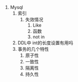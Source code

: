 1. Mysql
   1. 索引
      1. 失效情况
         1. Like
         2. 函数
         3. not in
   2. DDL中 int的长度设置有用吗
   3. 事务的几个特性
      1. 原子性
      2. 一致性
      3. 隔离性
      4. 持久性
